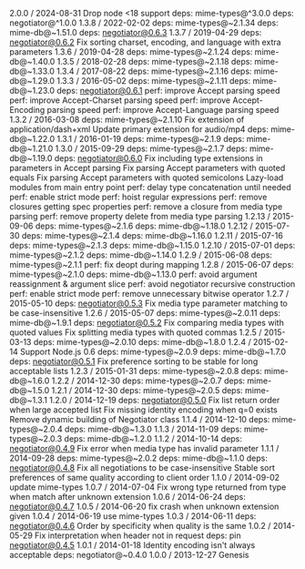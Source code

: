 2.0.0 / 2024-08-31
Drop node <18 support
deps: mime-types@^3.0.0
deps: negotiator@^1.0.0
1.3.8 / 2022-02-02
deps: mime-types@~2.1.34
deps: mime-db@~1.51.0
deps: negotiator@0.6.3
1.3.7 / 2019-04-29
deps: negotiator@0.6.2
Fix sorting charset, encoding, and language with extra parameters
1.3.6 / 2019-04-28
deps: mime-types@~2.1.24
deps: mime-db@~1.40.0
1.3.5 / 2018-02-28
deps: mime-types@~2.1.18
deps: mime-db@~1.33.0
1.3.4 / 2017-08-22
deps: mime-types@~2.1.16
deps: mime-db@~1.29.0
1.3.3 / 2016-05-02
deps: mime-types@~2.1.11
deps: mime-db@~1.23.0
deps: negotiator@0.6.1
perf: improve Accept parsing speed
perf: improve Accept-Charset parsing speed
perf: improve Accept-Encoding parsing speed
perf: improve Accept-Language parsing speed
1.3.2 / 2016-03-08
deps: mime-types@~2.1.10
Fix extension of application/dash+xml
Update primary extension for audio/mp4
deps: mime-db@~1.22.0
1.3.1 / 2016-01-19
deps: mime-types@~2.1.9
deps: mime-db@~1.21.0
1.3.0 / 2015-09-29
deps: mime-types@~2.1.7
deps: mime-db@~1.19.0
deps: negotiator@0.6.0
Fix including type extensions in parameters in Accept parsing
Fix parsing Accept parameters with quoted equals
Fix parsing Accept parameters with quoted semicolons
Lazy-load modules from main entry point
perf: delay type concatenation until needed
perf: enable strict mode
perf: hoist regular expressions
perf: remove closures getting spec properties
perf: remove a closure from media type parsing
perf: remove property delete from media type parsing
1.2.13 / 2015-09-06
deps: mime-types@~2.1.6
deps: mime-db@~1.18.0
1.2.12 / 2015-07-30
deps: mime-types@~2.1.4
deps: mime-db@~1.16.0
1.2.11 / 2015-07-16
deps: mime-types@~2.1.3
deps: mime-db@~1.15.0
1.2.10 / 2015-07-01
deps: mime-types@~2.1.2
deps: mime-db@~1.14.0
1.2.9 / 2015-06-08
deps: mime-types@~2.1.1
perf: fix deopt during mapping
1.2.8 / 2015-06-07
deps: mime-types@~2.1.0
deps: mime-db@~1.13.0
perf: avoid argument reassignment & argument slice
perf: avoid negotiator recursive construction
perf: enable strict mode
perf: remove unnecessary bitwise operator
1.2.7 / 2015-05-10
deps: negotiator@0.5.3
Fix media type parameter matching to be case-insensitive
1.2.6 / 2015-05-07
deps: mime-types@~2.0.11
deps: mime-db@~1.9.1
deps: negotiator@0.5.2
Fix comparing media types with quoted values
Fix splitting media types with quoted commas
1.2.5 / 2015-03-13
deps: mime-types@~2.0.10
deps: mime-db@~1.8.0
1.2.4 / 2015-02-14
Support Node.js 0.6
deps: mime-types@~2.0.9
deps: mime-db@~1.7.0
deps: negotiator@0.5.1
Fix preference sorting to be stable for long acceptable lists
1.2.3 / 2015-01-31
deps: mime-types@~2.0.8
deps: mime-db@~1.6.0
1.2.2 / 2014-12-30
deps: mime-types@~2.0.7
deps: mime-db@~1.5.0
1.2.1 / 2014-12-30
deps: mime-types@~2.0.5
deps: mime-db@~1.3.1
1.2.0 / 2014-12-19
deps: negotiator@0.5.0
Fix list return order when large accepted list
Fix missing identity encoding when q=0 exists
Remove dynamic building of Negotiator class
1.1.4 / 2014-12-10
deps: mime-types@~2.0.4
deps: mime-db@~1.3.0
1.1.3 / 2014-11-09
deps: mime-types@~2.0.3
deps: mime-db@~1.2.0
1.1.2 / 2014-10-14
deps: negotiator@0.4.9
Fix error when media type has invalid parameter
1.1.1 / 2014-09-28
deps: mime-types@~2.0.2
deps: mime-db@~1.1.0
deps: negotiator@0.4.8
Fix all negotiations to be case-insensitive
Stable sort preferences of same quality according to client order
1.1.0 / 2014-09-02
update mime-types
1.0.7 / 2014-07-04
Fix wrong type returned from type when match after unknown extension
1.0.6 / 2014-06-24
deps: negotiator@0.4.7
1.0.5 / 2014-06-20
fix crash when unknown extension given
1.0.4 / 2014-06-19
use mime-types
1.0.3 / 2014-06-11
deps: negotiator@0.4.6
Order by specificity when quality is the same
1.0.2 / 2014-05-29
Fix interpretation when header not in request
deps: pin negotiator@0.4.5
1.0.1 / 2014-01-18
Identity encoding isn't always acceptable
deps: negotiator@~0.4.0
1.0.0 / 2013-12-27
Genesis
 
